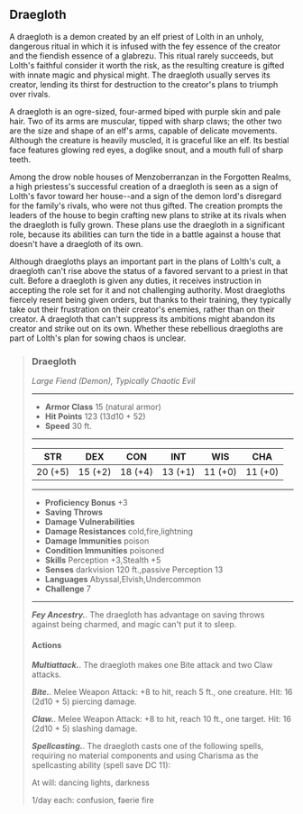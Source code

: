 ## Draegloth
A draegloth is a demon created by an elf priest of Lolth in an unholy, dangerous ritual in which it is infused with the fey essence of the creator and the fiendish essence of a glabrezu. This ritual rarely succeeds, but Lolth's faithful consider it worth the risk, as the resulting creature is gifted with innate magic and physical might. The draegloth usually serves its creator, lending its thirst for destruction to the creator's plans to triumph over rivals.

A draegloth is an ogre-sized, four-armed biped with purple skin and pale hair. Two of its arms are muscular, tipped with sharp claws; the other two are the size and shape of an elf's arms, capable of delicate movements. Although the creature is heavily muscled, it is graceful like an elf. Its bestial face features glowing red eyes, a doglike snout, and a mouth full of sharp teeth.

Among the drow noble houses of Menzoberranzan in the Forgotten Realms, a high priestess's successful creation of a draegloth is seen as a sign of Lolth's favor toward her house--and a sign of the demon lord's disregard for the family's rivals, who were not thus gifted. The creation prompts the leaders of the house to begin crafting new plans to strike at its rivals when the draegloth is fully grown. These plans use the draegloth in a significant role, because its abilities can turn the tide in a battle against a house that doesn't have a draegloth of its own.

Although draegloths plays an important part in the plans of Lolth's cult, a draegloth can't rise above the status of a favored servant to a priest in that cult. Before a draegloth is given any duties, it receives instruction in accepting the role set for it and not challenging authority. Most draegloths fiercely resent being given orders, but thanks to their training, they typically take out their frustration on their creator's enemies, rather than on their creator. A draegloth that can't suppress its ambitions might abandon its creator and strike out on its own. Whether these rebellious draegloths are part of Lolth's plan for sowing chaos is unclear.

>### Draegloth
>*Large Fiend (Demon), Typically Chaotic Evil*
>___
>- **Armor Class** 15 (natural armor)
>- **Hit Points** 123 (13d10 + 52)
>- **Speed** 30 ft.
>___
>|**STR**|**DEX**|**CON**|**INT**|**WIS**|**CHA**|
>|:---:|:---:|:---:|:---:|:---:|:---:|
>|20 (+5)|15 (+2)|18 (+4)|13 (+1)|11 (+0)|11 (+0)|
>
>___
>- **Proficiency Bonus** +3
>- **Saving Throws** 
>- **Damage Vulnerabilities** 
>- **Damage Resistances** cold,fire,lightning
>- **Damage Immunities** poison
>- **Condition Immunities** poisoned
>- **Skills** Perception +3,Stealth +5
>- **Senses** darkvision 120 ft.,passive Perception 13
>- **Languages** Abyssal,Elvish,Undercommon
>- **Challenge** 7
>___
>***Fey Ancestry.***. The draegloth has advantage on saving throws against being charmed, and magic can't put it to sleep.
>
>#### Actions
>***Multiattack.***. The draegloth makes one Bite attack and two Claw attacks.
>
>***Bite.***. Melee Weapon Attack: +8 to hit, reach 5 ft., one creature. Hit: 16 (2d10 + 5) piercing damage.
>
>***Claw.***. Melee Weapon Attack: +8 to hit, reach 10 ft., one target. Hit: 16 (2d10 + 5) slashing damage.
>
>***Spellcasting.***. The draegloth casts one of the following spells, requiring no material components and using Charisma as the spellcasting ability (spell save DC 11):
>
>At will: dancing lights, darkness
>
>1/day each: confusion, faerie fire
>
